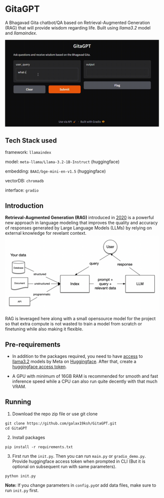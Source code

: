 # GitaGPT 
A Bhagavad Gita chatbot/QA based on Retrieval-Augmented Generation (RAG) that will provide wisdom regarding life. Built using *llama3.2* model and *llamaindex*.

![demo](assets/project_demo.gif)

## Tech Stack used 
framework: `llamaindex`

model: `meta-llama/Llama-3.2-1B-Instruct` (huggingface)

embedding: `BAAI/bge-mini-en-v1.5` (huggingface)

vectorDB: `chromadb`

interface: `gradio` 

## Introduction
**Retrieval-Augmented Generation (RAG)** introduced in [2020](https://arxiv.org/abs/2005.11401) is a powerful new approach in language modeling that improves the quality and accuracy of responses generated by Large Language Models (LLMs) by relying on external knowledge for revelant context.
![RAG arch](assets/rag.png)


RAG is leveraged here along with a small opensource model for the project so that extra compute is not wasted to train a model from scratch or finetuning while also making it flexible.

## Pre-requirements
* In addition to the packages required, you need to have [access](https://huggingface.co/docs/hub/en/models-gated#access-gated-models-as-a-user) to [llama3.2](https://llama.meta.com) models by Meta on [Huggingface](https://huggingface.co/meta-llama). After that, create a [huggingface access token](https://huggingface.co/docs/hub/en/security-tokens).

* A GPU with minimum of 16GB RAM is recommended for smooth and fast inference speed while a CPU can also run quite decently with that much VRAM.

## Running 

1. Download the repo zip file or use git clone 
```
git clone https://github.com/galax19ksh/GitaGPT.git 
cd GitaGPT
 ```
2. Install packages
```
pip install -r requirements.txt
```
3. First run the `init.py`. Then you can run `main.py` or `gradio_demo.py`. Provide huggingface access token when prompted in CLI (But it is optional on subsequent run with same parameters).

```
python init.py
```


**Note:** If you change parameters in `config.py`or add data files, make sure to run `init.py` first.




